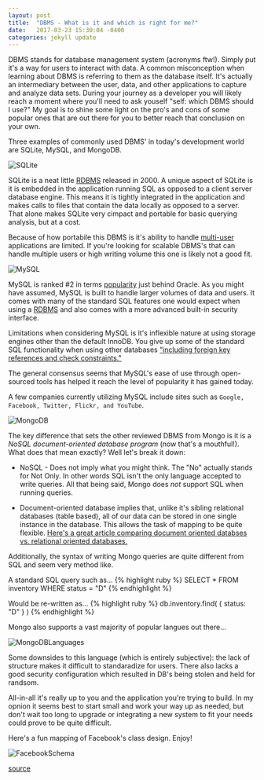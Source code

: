 ```yaml
---
layout: post
title:  "DBMS - What is it and which is right for me?"
date:   2017-03-23 15:30:04 -0400
categories: jekyll update
---
```


DBMS stands for database management system (acronyms ftw!). Simply put it's a way for users to interact with data. A common misconception when learning about DBMS is referring to them as the database itself. It's actually an intermediary between the user, data, and other applications to capture and analyze data sets. During your journey as a developer you will likely reach a moment where you'll need to ask youself "self: which DBMS should I use?" My goal is to shine some light on the pro's and cons of some popular ones that are out there for you to better reach that conclusion on your own. 

Three examples of commonly used DBMS' in today's development world are SQLite, MySQL, and MongoDB.

![SQLite](https://rweber87.github.io/log-a-blog/assets/SQLite.png)

SQLite is a neat little [RDBMS](https://en.wikipedia.org/wiki/Relational_database_management_system) released in 2000. A unique aspect of SQLite is it is embedded in the application running SQL as opposed to a client server database engine. This means it is tightly integrated in the application and makes calls to files that contain the data locally as opposed to a server. That alone makes SQLite very cimpact and portable for basic querying analysis, but at a cost.

Because of how portabile this DBMS is it's ability to handle [multi-user](https://en.wikipedia.org/wiki/Multi-user) applications are limited. If you're looking for scalable DBMS's that can handle multiple users or high writing volume this one is likely not a good fit. 

![MySQL](https://rweber87.github.io/log-a-blog/assets/MySQL.png)
 
MySQL is ranked #2 in terms [popularity](http://db-engines.com/en/ranking_trend) just behind Oracle. As you might have assumed, MySQL is built to handle larger volumes of data and users.  It comes with many of the standard SQL features one would expect when using a [RDBMS](https://en.wikipedia.org/wiki/Relational_database_management_system)  and also comes with a more advanced built-in security interface. 

Limitations when considering MySQL is it's inflexible nature at using storage engines other than the default InnoDB. You give up some of the standard SQL functionality when using other databases ["including foreign key references and check constraints."](https://en.wikipedia.org/wiki/MySQL)

The general consensus seems that MySQL's ease of use through open-sourced tools has helped it reach the level of popularity it has gained today.

A few companies currently utilizing MySQL include sites such as `Google, Facebook, Twitter, Flickr, and YouTube`.

![MongoDB](https://rweber87.github.io/log-a-blog/assets/MongoDB.png)

The key difference that sets the other reviewed DBMS from Mongo is it is a *NoSQL document-oriented database program* (now that's a mouthful!). What does that mean exactly? Well let's break it down:

* NoSQL - Does not imply what you might think. The "No" actually stands for Not Only. In other words SQL isn't the only language accepted to write queries. All that being said, Mongo does *not* support SQL when running queries. 

* Document-oriented database implies that, unlike it's sibling relational databases (table based), all of our data can be stored in one single instance in the database. This allows the task of mapping to be quite flexible. [Here's a great article comparing document oriented databses vs. relational oriented databases.](http://docs.couchbase.com/developer/dev-guide-3.0/compare-docs-vs-relational.html)

Additionally, the syntax of writing Mongo queries are quite different from SQL and seem very method like.

A standard SQL query such as...
{% highlight ruby %}
SELECT * FROM inventory WHERE status = "D"
{% endhighlight %}

Would be re-written as...
{% highlight ruby %}
db.inventory.find( { status: "D" } )
{% endhighlight %}

Mongo also supports a vast majority of popular langues out there...

![MongoDBLanguages](https://rweber87.github.io/log-a-blog/assets/MongoLanguages.jpg)

Some downsides to this language (which is entirely subjective): the lack of structure makes it difficult to standaradize for users. There also lacks a good security configuration which resulted in DB's being stolen and held for randsom.

All-in-all it's really up to you and the application you're trying to build. In my opnion it seems best to start small and work your way up as needed, but don't wait too long to upgrade or integrating a new system to fit your needs could prove to be quite difficult.

Here's a fun mapping of Facebook's class design. Enjoy!

![FacebookSchema](https://rweber87.github.io/log-a-blog/assets/facebookschema.jpg)

[source](http://web.archive.org/web/20121031052327/http://blogs.x2line.com/al/archive/2007/06/02/3124.aspx)



<!-- Mapping for links :D [jekyll-docs]: https://jekyllrb.com/docs/home
[jekyll-gh]:   https://github.com/jekyll/jekyll
[jekyll-talk]: https://talk.jekyllrb.com/
 -->